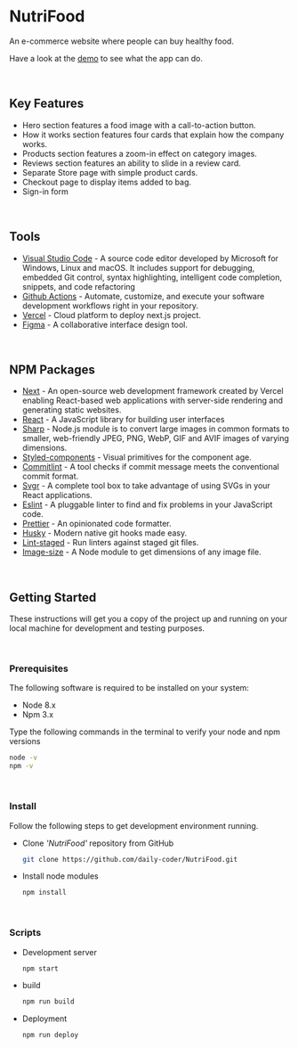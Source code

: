 # NutriFood

An e-commerce website where people can buy healthy food.

Have a look at the [demo](https://daily-coder.github.io/NutriFood/) to see what the app can do.

<br/>

## Key Features

* Hero section features a food image with a call-to-action button.
* How it works section features four cards that explain how the company works.
* Products section features a zoom-in effect on category images.
* Reviews section features an ability to slide in a review card.
* Separate Store page with simple product cards.
* Checkout page to display items added to bag.
* Sign-in form

<br />

## Tools

* [Visual Studio Code](https://code.visualstudio.com/) - A source code editor developed by Microsoft for Windows, Linux and macOS. It includes support for debugging, embedded Git control, syntax highlighting, intelligent code completion, snippets, and code refactoring
* [Github Actions](https://docs.github.com/en/actions) - Automate, customize, and execute your software development workflows right in your repository.
* [Vercel](https://vercel.com/) - Cloud platform to deploy next.js project.
* [Figma](https://www.figma.com/) - A collaborative interface design tool.

<br />

## NPM Packages

* [Next](https://nextjs.org/) - An open-source web development framework created by Vercel enabling React-based web applications with server-side rendering and generating static websites.
* [React](https://reactjs.org/) - A JavaScript library for building user interfaces
* [Sharp](https://sharp.pixelplumbing.com/) - Node.js module is to convert large images in common formats to smaller, web-friendly JPEG, PNG, WebP, GIF and AVIF images of varying dimensions.
* [Styled-components](https://styled-components.com/) - Visual primitives for the component age.
* [Commitlint](https://commitlint.js.org/) - A tool checks if commit message meets the conventional commit format.
* [Svgr](https://react-svgr.com/) - A complete tool box to take advantage of using SVGs in your React applications.
* [Eslint](https://eslint.org/) - A pluggable linter to find and fix problems in your JavaScript code.
* [Prettier](https://prettier.io/) - An opinionated code formatter.
* [Husky](https://typicode.github.io/husky) - Modern native git hooks made easy.
* [Lint-staged](https://github.com/okonet/lint-staged) -  Run linters against staged git files.
* [Image-size](https://github.com/image-size/image-size) - A Node module to get dimensions of any image file.

<br />

## Getting Started

These instructions will get you a copy of the project up and running on your local machine for development and testing purposes.

<br />

### Prerequisites

The following software is required to be installed on your system:

* Node 8.x
* Npm 3.x

Type the following commands in the terminal to verify your node and npm versions

```bash
node -v
npm -v
```

<br />

### Install

Follow the following steps to get development environment running.

* Clone _'NutriFood'_ repository from GitHub

  ```bash
  git clone https://github.com/daily-coder/NutriFood.git
  ```

* Install node modules

   ```bash
   npm install
   ```

<br />

### Scripts

* Development server

  ```bash
  npm start
  ```

* build

  ```bash
  npm run build
  ```
* Deployment

  ```bash
  npm run deploy
  ```